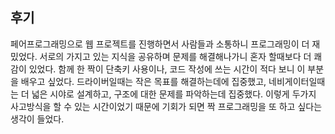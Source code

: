 ## 후기
페어프로그래밍으로 웹 프로젝트를 진행하면서 사람들과 소통하니 프로그래밍이 더 재밌었다. 서로의 가지고 있는 지식을 공유하며 문제를 해결해나가니 혼자 할때보다 더 쾌감이 있었다. 함께 한 짝이 단축키 사용이나, 코드 작성에 쓰는 시간이 적다 보니 이 부분을 배우고 싶었다.  드라이버일때는 작은 목표를 해결하는데에 집중했고, 네비게이터일때는 더 넓은 시야로 설계하고, 구조에 대한 문제를 파악하는데 집중했다. 이렇게 두가지 사고방식을 할 수 있는 시간이었기 때문에 기회가 되면 짝 프로그래밍을 또 하고 싶다는 생각이 들었다.